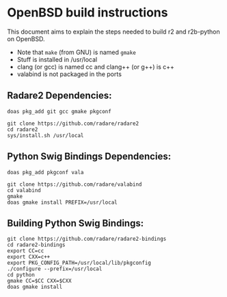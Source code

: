 OpenBSD build instructions
==========================

This document aims to explain the steps needed to build r2 and r2b-python on OpenBSD.

* Note that `make` (from GNU) is named `gmake`
* Stuff is installed in /usr/local
* clang (or gcc) is named cc and clang++ (or g++) is c++
* valabind is not packaged in the ports

Radare2 Dependencies:
---------------------

	doas pkg_add git gcc gmake pkgconf

	git clone https://github.com/radare/radare2
	cd radare2
	sys/install.sh /usr/local

Python Swig Bindings Dependencies:
----------------------------------

	doas pkg_add pkgconf vala

	git clone https://github.com/radare/valabind
	cd valabind
	gmake
	doas gmake install PREFIX=/usr/local

Building Python Swig Bindings:
------------------------------

	git clone https://github.com/radare/radare2-bindings
	cd radare2-bindings
	export CC=cc
	export CXX=c++
	export PKG_CONFIG_PATH=/usr/local/lib/pkgconfig
	./configure --prefix=/usr/local
	cd python
	gmake CC=$CC CXX=$CXX
	doas gmake install
